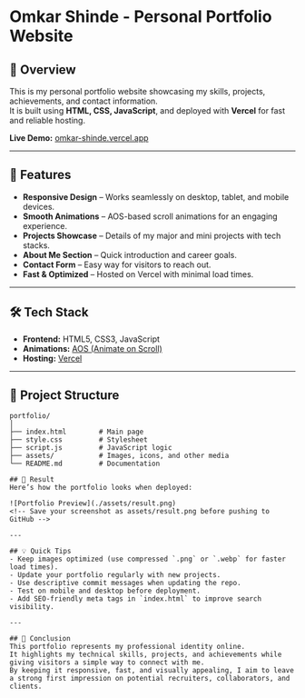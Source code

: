 # Omkar Shinde - Personal Portfolio Website

## 📌 Overview
This is my personal portfolio website showcasing my skills, projects, achievements, and contact information.  
It is built using **HTML, CSS, JavaScript**, and deployed with **Vercel** for fast and reliable hosting.

**Live Demo:** [omkar-shinde.vercel.app](https://omkar-shinde.vercel.app/)

---

## 🚀 Features
- **Responsive Design** – Works seamlessly on desktop, tablet, and mobile devices.
- **Smooth Animations** – AOS-based scroll animations for an engaging experience.
- **Projects Showcase** – Details of my major and mini projects with tech stacks.
- **About Me Section** – Quick introduction and career goals.
- **Contact Form** – Easy way for visitors to reach out.
- **Fast & Optimized** – Hosted on Vercel with minimal load times.

---

## 🛠 Tech Stack
- **Frontend:** HTML5, CSS3, JavaScript
- **Animations:** [AOS (Animate on Scroll)](https://michalsnik.github.io/aos/)
- **Hosting:** [Vercel](https://vercel.com/)

---

## 📂 Project Structure
```plaintext
portfolio/
│
├── index.html        # Main page
├── style.css         # Stylesheet
├── script.js         # JavaScript logic
├── assets/           # Images, icons, and other media
└── README.md         # Documentation

## 📸 Result
Here’s how the portfolio looks when deployed:

![Portfolio Preview](./assets/result.png)  
<!-- Save your screenshot as assets/result.png before pushing to GitHub -->

---

## 💡 Quick Tips
- Keep images optimized (use compressed `.png` or `.webp` for faster load times).
- Update your portfolio regularly with new projects.
- Use descriptive commit messages when updating the repo.
- Test on mobile and desktop before deployment.
- Add SEO-friendly meta tags in `index.html` to improve search visibility.

---

## 🏁 Conclusion
This portfolio represents my professional identity online.  
It highlights my technical skills, projects, and achievements while giving visitors a simple way to connect with me.  
By keeping it responsive, fast, and visually appealing, I aim to leave a strong first impression on potential recruiters, collaborators, and clients.
